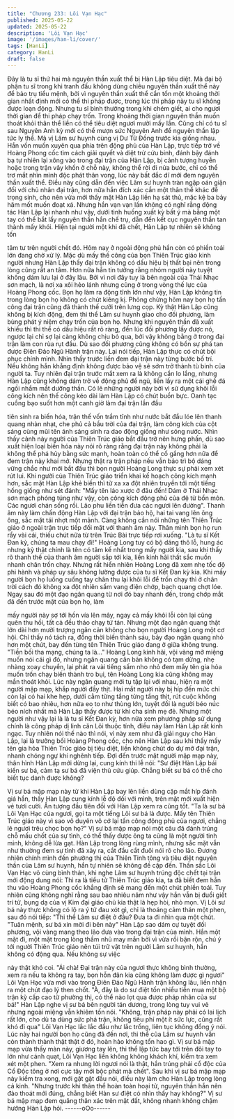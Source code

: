```yaml
---
title: "Chương 233: Lôi Vạn Hạc"
published: 2025-05-22
updated: 2025-05-22
description: 'Lôi Vạn Hạc'
image: '/images/han-li/cover/'
tags: [HanLi]
category: HanLi
draft: false
---
```


Đây là tu sĩ thứ hai mà nguyên thần xuất thể bị Hàn Lập tiêu diệt.
Mà đại bộ phận tu sĩ trong khi tranh đấu không dùng chiêu
nguyên thần xuất thể này để bảo trụ tiểu mệnh, bởi vì nguyên
thần xuất thể cần tốn một khoảng thời gian nhất định mới có thể
thi pháp được, trong lúc thi pháp này tu sĩ không được loạn động.
Nhưng tu sĩ bình thường trong khi chém giết, ai cho ngươi thời
gian để thi pháp chạy trốn. Trong khoảng thời gian nguyên thần
muốn thoát khỏi thân thể liền có thể tiêu diệt ngươi mười mấy lần.
Cũng chỉ có tu sĩ sau Nguyên Anh kỳ mới có thể mượn sức
Nguyên Anh để nguyên thần lập tức ly thể.
Mà vị Lâm sư huynh cùng vị Dư Tử Đồng trước kia giống nhau.
Hắn vốn muốn xuyên qua phía trên động phủ của Hàn Lập, trực
tiếp trở về Hoàng Phong cốc tìm cách giải quyết và diệt trừ cứu
binh, đánh bậy đánh bạ tự nhiên lại xông vào trong đại trận của
Hàn Lập, bị cảnh tượng huyễn hoặc trong trận vây khốn ở chỗ
này, không thể rời đi nửa bước, chỉ có thể trơ mắt nhìn mình độc
phát thân vong, lúc này bất đắc dĩ mới đem nguyên thần xuất thể.
Điều này cũng dẫn đến việc Lâm sư huynh tràn ngập oán giận đối
với chủ nhân đại trận, hơn nữa hắn đích xác cần một thân thể
khác để trọng sinh, cho nên vừa mới thấy mặt Hàn Lập liền hạ sát
thủ, mặc kệ ba bảy hăm mốt muốn đoạt xá.
Nhưng hắn vạn vạn lần không có nghĩ rằng động tác Hàn Lập lại
nhanh như vậy, dưới tình huống xuất kỳ bất ý mà bằng một tay có
thể bắt lấy nguyên thần hắn chế trụ, dẫn đến kết cục nguyên thần
tan thành mấy khói.
Hiện tại người một khi đã chết, Hàn Lập tự nhiên sẽ không tốn

tâm tư trên người chết đó. Hôm nay ở ngoài động phủ hắn còn có
phiền toái lớn đang chờ xử lý.
Mặc dù mấy thế công của bọn Thiên Trúc giáo kinh người nhưng
Hàn Lập thấy đại trận không có dấu hiệu bị thất bại nên trong lòng
cũng rất an tâm.
Hơn nữa hắn tin tưởng rằng nhóm người này tuyệt không dám
lưu lại ở đây lâu.
Bởi vì nơi đây tuy là bên ngoài của Thái Nhạc sơn mạch, là nơi xa
xôi hẻo lánh nhưng cũng ở trong vòng thế lực của Hoàng Phong
cốc. Bọn họ làm ra động tĩnh lớn như vậy, Hàn Lập không tin
trong lòng bọn họ không có chút kiêng kị. Phỏng chừng hôm nay
bọn họ tấn công đại trận cũng đã thành thế cưỡi trên lưng cọp.
Kỳ thật Hàn Lập cũng không bị kích động, đem thi thể Lâm sư
huynh giao cho đối phương, làm bùng phát ý niệm chạy trốn của
bọn họ.
Nhưng khi nguyên thần đã xuất khiếu thì thi thể có dấu hiệu rất rõ
ràng, đến lúc đối phương lấy được nó, ngược lại chỉ sợ lại càng
không chịu bỏ qua, bởi vậy không bằng ở trong đại trận làm con
rùa rụt đầu. Dù sao đối phương cũng không có bổn sự phá tan
được Điên Đảo Ngũ Hành trận này.
Lại nói tiếp, Hàn Lập thực có chút bội phục chính mình. Nhìn thấy
trước liền đem đại trận này từng bước bố trí.
Nếu không hắn khẳng định không được bảo vệ sẽ sớm trở thành
tù binh của người ta.
Tuy nhiên đại trận trước mắt xem ra là không cần lo lắng, nhưng
Hàn Lập cũng không dám trở về động phủ để ngủ, liền lấy ra một
cái ghế đá ngồi nhắm mắt dưỡng thần.
Có lẽ những người này bởi vì sử dụng khôi lỗi công kích nên thế
công kéo dài làm Hàn Lập có chút buồn bực.
Oanh tạc cuồng bạo suốt hơn một canh giờ làm đại trận lần đầu

tiên sinh ra biến hóa, trận thế vốn trầm tĩnh như nước bắt đầu lóe
lên thanh quang nhàn nhạt, che phủ cả bầu trời của đại trận, làm
công kích của cột sáng cùng mũi tên ánh sáng sinh ra dao động
giống như sóng nước.
Nhìn thấy cảnh này người của Thiên Trúc giáo bắt đầu trở nên
hưng phấn, dù sao xuất hiện loại biến hóa này nói rõ ràng rằng
đại trận này không phải là không thể phá hủy bằng sức mạnh,
hoàn toàn có thể cố gắng hơn nữa để đem trận này khai mở.
Nhưng thật ra trận pháp nếu vẫn bảo trì bộ dáng vững chắc như
mới bắt đầu thì bọn người Hoàng Long thực sự phải xem xét rút
lui.
Khi người của Thiên Trúc giáo triển khai kế hoạch công kích
mạnh hơn, sắc mặt Hàn Lập khẻ biến thì từ xa xa đột nhiên
truyền tới một tiếng hống giống như sét đánh:
"Mấy tên láo xược ở đâu đến! Dám ở Thái Nhạc sơn mạch phóng
túng như vậy, còn công kích động phủ của đệ tử bổn môn. Các
ngươi chán sống rồi. Lão phu liền tiễn đưa các ngươi lên đường".
Thanh âm này làm chấn động Hàn Lập với đại trận bảo hộ, hai tai
vang lên ông ông, sắc mặt tái nhợt một mảnh. Càng không cần
nói những tên Thiên Trúc giáo ở ngoài trận trực tiếp đối mặt với
thanh âm này. Thân mình bọn họ run rẩy vài cái, thiếu chút nữa từ
trên Trúc Bài trực tiếp rơi xuống.
"Là tu sĩ Kết Đan kỳ, chúng ta mau chạy đi!"
Hoàng Long tuy có bộ dáng thô lỗ, hung ác nhưng kỳ thật chính là
tên có tâm kế nhất trong mấy người kia, sau khi thấy rõ thanh thế
của thanh âm người sắp tới kia, liền kinh hãi thất sắc muốn nhanh
chân trốn chạy.
Nhưng rất hiển nhiên Hoàng Long đã xem nhẹ tốc độ phi hành và
pháp uy sâu không lường được của tu sĩ Kết Đan kỳ kia. Khi mấy
người bọn họ luống cuống tay chân thu lại khôi lỗi để trốn chạy thì
ở chân trời cách đó không xa đột nhiên sấm vang điện chớp,
bạch quang chợt lóe. Ngay sau đó một đạo ngân quang từ nơi đó
bay nhanh đến, trong chớp mắt đã đến trước mặt của bọn họ, làm

mấy người này sợ tới hồn vía lên mây, ngay cả mấy khôi lỗi còn
lại cũng quên thu hồi, tất cả đều tháo chạy tứ tán.
Nhưng một đạo ngân quang thật lớn dài hơn mười trượng ngăn
cản không cho bọn người Hoàng Long một cơ hội.
Chỉ thấy nó tách ra, đồng thời biến thành sáu, bảy đạo ngân
quang nhỏ hơn một chút, bay đến từng tên Thiên Trúc giáo đang
ở giữa không trung.
"Tiền bối tha mạng, chúng ta là…"
Hoàng Long kinh hãi, vội vàng mở miệng muốn nói cái gì đó,
nhưng ngân quang căn bản không có tạm dừng, nhẹ nhàng xoay
chuyển, lại phát ra vài tiếng sấm nho nhỏ đem mấy tên gia hỏa
muốn trốn chạy biến thành tro bụi, tên Hoàng Long kia cũng
không may mắn thoát khỏi.
Lúc này ngân quang mới tụ tập lại với nhau, hiện ra một người
mập mạp, khắp người đầy thịt.
Hai mắt người này bị híp đến mức chỉ còn lại có hai khe hẹp,
dưới cằm từng tầng từng tầng thịt, rút cuộc không biết có bao
nhiêu, hơn nữa eo to như thùng lớn, tuyệt đối là người béo núc
béo ních nhất mà Hàn Lập thấy được từ khi cha sinh mẹ đẻ.
Nhưng một người như vậy lại là là tu sĩ Kết Đan kỳ, hơn nữa xem
phương pháp sử dụng chính là công pháp dị linh căn Lôi thuộc
tính, điều này làm Hàn Lập rất kinh ngạc.
Tuy nhiên nói thế nào thì nói, vì này xem như đã giải nguy cho
Hàn Lập, lại là trưởng bối Hoàng Phong cốc, cho nên Hàn Lập
sau khi thấy mấy tên gia hỏa Thiên Trúc giáo bị tiêu diệt, liền
không chút do dự mở đại trận, nhanh chóng ngự khí nghênh tiếp.
Đợi đến trước mặt người mập mạp này, thân hình Hàn Lập mới
dừng lại, cung kính thi lễ nói:
"Sư điệt Hàn Lập bái kiến sư bá, cảm tạ sư bá đã viện thủ cứu
giúp. Chẳng biết sư bá có thể cho biết tục danh được không?

Vị sư bá mập mạp này từ khi Hàn Lập bay lên liền dùng cặp mắt
híp đánh giá hắn, thấy Hàn Lập cung kính lễ độ đối với mình, trên
mặt mới xuất hiện vẻ tươi cười. Ấn tượng đầu tiên đối với Hàn Lập
xem ra cũng tốt.
"Ta là sư bá Lôi Vạn Hạc của ngươi, gọi ta một tiếng Lôi sư bá là
được. Mấy tên Thiên Trúc giáo này vì sao vô duyên vô cớ lại tấn
công động phủ của ngươi, chẳng lẽ ngươi trêu chọc bọn họ?" Vị
sư bá mập mạp nói một câu đã đánh trúng chỗ mấu chốt của sự
tình, có thể thấy được ông ta cũng là một người tinh minh, không
dễ lừa gạt.
Hàn Lập trong lòng rùng mình, nhưng sắc mặt vẫn như thường
đem sự tình đã xảy ra, cắt đầu cắt đuôi nói rõ cho lão. Đương
nhiên chính mình đến phường thị của Thiên Tinh tông và tiêu diệt
nguyên thần của Lâm sư huynh, hắn tự nhiên sẽ không đề cập
đến.
Thần sắc Lôi Vạn Hạc vô cùng bình thản, khi nghe Lâm sư huynh
trúng độc chết tại trận mới động dung nói:
Thì ra là tiểu tử Thiên Trúc giáo kia, ta đã biết đem hắn thu vào
Hoàng Phong cốc khẳng định sẽ mang đến một chút phiền toái.
Tuy nhiên cũng không nghĩ rằng sau bao nhiêu năm như vậy hắn
vẫn bị đuổi giết trí tử, bụng dạ của vị Kim đại giáo chủ kia thật là
hẹp hòi, nhỏ mọn.
Vị Lôi sư bá này thực không có lộ ra ý tứ đau xót gì, chỉ là thoáng
cảm thán một phen, sau đó nói tiếp:
"Thi thể Lâm sư điệt ở đâu? Đưa ta đi nhìn qua một chút.
"Tuân mệnh, sư bá xin mời đi bên này" Hàn Lập sao dám cự tuyệt
đối phương, vội vàng mang theo lão đưa vào trong đại trận của
mình.
Hắn một mặt đi, một mặt trong lòng thầm nhủ may mắn bởi vì vừa
rồi bận rộn, chú ý tới người Thiên Trúc giáo nên túi trữ vật trên
người Lâm sư huynh, hắn không có động qua. Nếu không sự việc

này thật khó coi.
"Ái chà! Đại trận này của ngươi thực không bình thường, xem ra
nếu ta không ra tay, bọn hỗn đãn kia cũng không làm được gì
ngươi" Lôi Vạn Hạc vừa mới vào trong Điên Đảo Ngũ Hành trận
không lâu, liền nhận ra một chút đạo lý then chốt.
"À, đây là do sư điệt tốn nhiều tiền mua một bộ trận kỳ cấp cao từ
phường thị, có thể nào lọt qua được pháp nhãn của sư bá!" Hàn
Lập nghe vị sư bá bên người tán dương, trong lòng tuy vui vẻ
nhưng ngoài miệng vẫn khiêm tốn nói.
"Không, trận pháp này phải có lai lịch rất lớn, cho dù ta dùng sức
phá trận, không tiêu phí một ít sức lực, cũng rất khó đi qua" Lôi
Vạn Hạc lắc lắc đầu như lắc trống, liên tục không đồng ý nói.
Lúc này hai người bọn họ cũng đã đến nơi, thi thể của Lâm sư
huynh vẫn còn thành thành thật thật ở đó, hoàn hảo không tổn
hao gì.
Vị sư bá mập mạp vừa thấy màn này, giương tay lên, thi thể lập
tức bay tới trên đôi tay to lớn như cánh quạt, Lôi Vạn Hạc liền
không không khách khí, kiểm tra xem xét một phen.
"Xem ra nhưng lời ngươi nói là thật, hắn trúng phải cổ độc của Cổ
Độc tông ở nơi cực tây mới bộc phát mà chết".
Sau khi vị sư bá mập mạp này kiểm tra xong, mới gật gật đầu nói,
điều này làm cho Hàn Lập trong lòng cả kinh.
"Nhưng trước khi thân thể hoàn toàn hoại tử, nguyên thần hắn
nên đào thoát mới đúng, chẳng biết Hàn sư điệt có nhìn thấy hay
không?" Vị sư bá mập mạp đem quăng thân xác trên mặt đất,
không nhanh không chậm hướng Hàn Lập hỏi.
------oOo------
